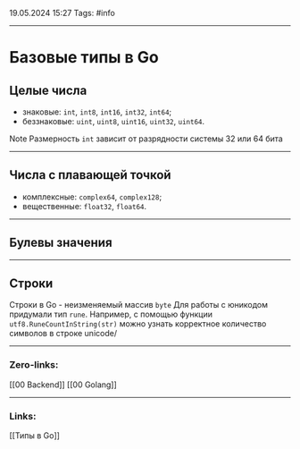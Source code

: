 19.05.2024 15:27
Tags: #info

---
# Базовые типы в Go

## Целые числа
- знаковые: `int`, `int8`, `int16`, `int32`, `int64`;
- беззнаковые: `uint`, `uint8`, `uint16`, `uint32`, `uint64`.

 Note Размерность `int` зависит от разрядности системы 32 или 64 бита

---
## Числа с плавающей точкой

- комплексные: `complex64`, `complex128`;
- вещественные: `float32`, `float64`.

---
## Булевы значения
---
## Строки
Строки в Go - неизменяемый массив `byte`
Для работы с юникодом придумали тип `rune`. Например, с помощью функции `utf8.RuneCountInString(str)` можно узнать корректное количество символов в строке unicode/

---
### Zero-links:
[[00 Backend]] [[00 Golang]]

---
### Links:
[[Типы в Go]]